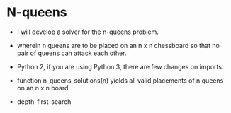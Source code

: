 # N-queens

* I will develop a solver for the n-queens problem.

* wherein n queens are to be placed on an n x n chessboard so that no pair of queens can attack each other.

* Python 2, if you are using Python 3, there are few changes on imports.

* function n_queens_solutions(n) yields all valid placements of n queens on an n x n board.

* depth-first-search
